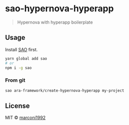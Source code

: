# sao-hypernova-hyperapp

> Hypernova with hyperapp boilerplate

## Usage

Install [SAO](https://github.com/saojs/sao) first.

```bash
yarn global add sao
# or
npm i -g sao
```

### From git

```bash
sao ara-framework/create-hypernova-hyperapp my-project
```

## License

MIT &copy; [marconi1992](github.com/marconi1992)
